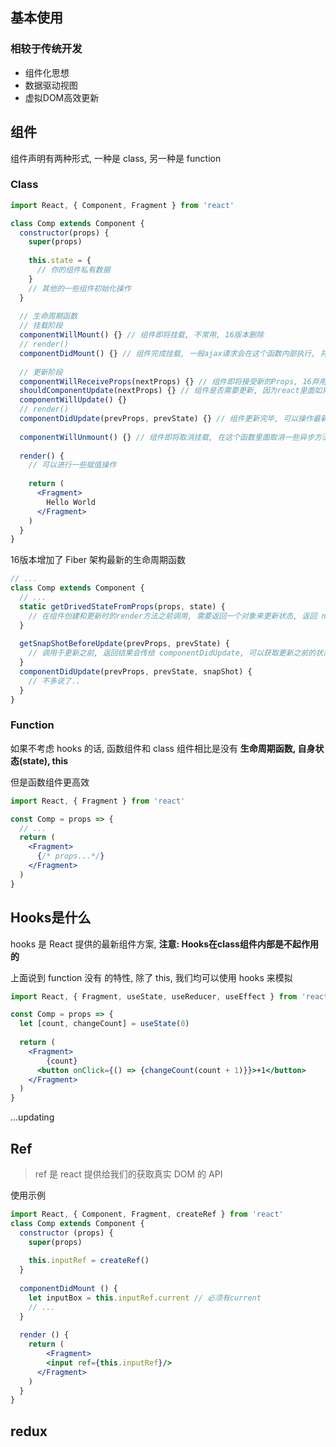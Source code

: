 ## 基本使用

### 相较于传统开发

- 组件化思想
- 数据驱动视图
- 虚拟DOM高效更新

## 组件

组件声明有两种形式, 一种是 class, 另一种是 function

### Class

```jsx
import React, { Component, Fragment } from 'react'

class Comp extends Component {
  constructor(props) {
    super(props)
    
    this.state = {
      // 你的组件私有数据
    }
    // 其他的一些组件初始化操作
  }
  
  // 生命周期函数
  // 挂载阶段
  componentWillMount() {} // 组件即将挂载, 不常用, 16版本删除
  // render()
  componentDidMount() {} // 组件完成挂载, 一般ajax请求会在这个函数内部执行, 并且此时可以访问DOM
  
  // 更新阶段
  componentWillReceiveProps(nextProps) {} // 组件即将接受新的Props, 16弃用
  shouldComponentUpdate(nextProps) {} // 组件是否需要更新, 因为react里面如果父组件更新, 子组件即使数据没有变化也会触发更新, 我们可以通过这个函数控制组件更新, 返回false阻止更新, 可以提升应用的性能
  componentWillUpdate() {}
  // render()
  componentDidUpdate(prevProps, prevState) {} // 组件更新完毕, 可以操作最新的DOM, 两个参数分别是之前的props和state
  
  componentWillUnmount() {} // 组件即将取消挂载, 在这个函数里面取消一些异步方法
  
  render() {
    // 可以进行一些赋值操作
    
    return (
      <Fragment>
      	Hello World
      </Fragment>
    )
  }
}
```

16版本增加了 Fiber 架构最新的生命周期函数

```js
// ...
class Comp extends Component {
  // ...
  static getDrivedStateFromProps(props, state) {
    // 在组件创建和更新时的render方法之前调用, 需要返回一个对象来更新状态, 返回 null 则不进行更新
  }
  
  getSnapShotBeforeUpdate(prevProps, prevState) {
    // 调用于更新之前, 返回结果会传给 componentDidUpdate, 可以获取更新之前的状态以供更新后使用
  }
  componentDidUpdate(prevProps, prevState, snapShot) {
    // 不多说了..
  }
}
```

### Function

如果不考虑 hooks 的话, 函数组件和 class 组件相比是没有 **生命周期函数, 自身状态(state), this**

但是函数组件更高效

````jsx
import React, { Fragment } from 'react'

const Comp = props => {
  // ...
  return (
  	<Fragment>
      {/* props...*/}
    </Fragment>
  )
}
````

## Hooks是什么

hooks 是 React 提供的最新组件方案, **注意: Hooks在class组件内部是不起作用的**

上面说到 function 没有 的特性, 除了 this, 我们均可以使用 hooks 来模拟

```jsx
import React, { Fragment, useState, useReducer, useEffect } from 'react' // 三大基础 hook

const Comp = props => {
  let [count, changeCount] = useState(0)
  
  return (
  	<Fragment>
    	{count}
      <button onClick={() => {changeCount(count + 1)}}>+1</button>
    </Fragment>
  )
}
```

...updating

## Ref

> ref 是 react 提供给我们的获取真实 DOM 的 API

使用示例

```jsx
import React, { Component, Fragment, createRef } from 'react'
class Comp extends Component {
  constructor (props) {
    super(props)
    
    this.inputRef = createRef()
  }
  
  componentDidMount () {
    let inputBox = this.inputRef.current // 必须有current
    // ...
  }
  
  render () {
    return (
    	<Fragment>
      	<input ref={this.inputRef}/>
      </Fragment>
    )
  }
}
```

## redux

```

```

